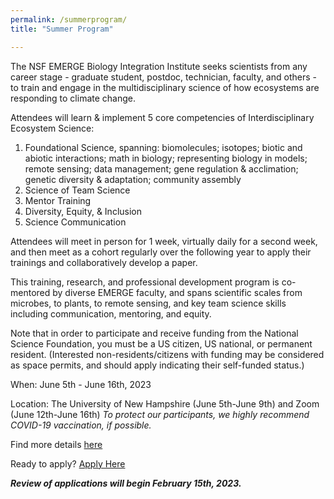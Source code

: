 ```yaml
---
permalink: /summerprogram/
title: "Summer Program"

---
```


The NSF EMERGE Biology Integration Institute seeks scientists from any career stage - graduate student, postdoc, technician, faculty, and others - to train and engage in the multidisciplinary science of how ecosystems are responding to climate change.

Attendees will learn & implement 5 core competencies of Interdisciplinary Ecosystem Science:

1. Foundational Science, spanning: biomolecules; isotopes; biotic and abiotic interactions; math in biology; representing biology in models; remote sensing; data management; gene regulation & acclimation; genetic diversity & adaptation; community assembly
2. Science of Team Science
3. Mentor Training
4. Diversity, Equity, & Inclusion
5. Science Communication

Attendees will meet in person for 1 week, virtually daily for a second week, and then meet as a cohort regularly over the following year to apply their trainings and collaboratively develop a paper.

This training, research, and professional development program is co-mentored by diverse EMERGE faculty, and spans scientific scales from microbes, to plants, to remote sensing, and key team science skills including communication, mentoring, and equity.

Note that in order to participate and receive funding from the National Science Foundation, you must be a US citizen, US national, or permanent resident. (Interested non-residents/citizens with funding may be considered as space permits, and should apply indicating their self-funded status.)

When: June 5th - June 16th, 2023

Location: The University of New Hampshire (June 5th-June 9th) and Zoom (June 12th-June 16th)
*To protect our participants, we highly recommend COVID-19 vaccination, if possible.*

Find more details <a href="https://drive.google.com/file/d/1aKeO7qQEJMPs1ZPI9zDybY04uIwsFMdI/view?usp=sharing" target="_blank" rel="noopener noreferrer">here</a>

Ready to apply? <a href="https://docs.google.com/forms/d/e/1FAIpQLSf_f8sB18z9S0bKH4Tgd5mgzWBcPWEkJmAkxfHkiOZCTU-2kw/viewform" target="_blank" rel="noopener noreferrer">Apply Here</a>

***Review of applications will begin February 15th, 2023.***
